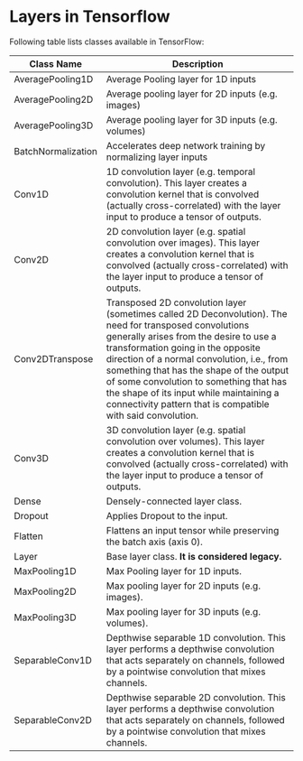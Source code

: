# Layers in Tensorflow 

Following table lists classes available in TensorFlow:



| Class Name      | **Description** |
|-----------------| ----------------|
| AveragePooling1D | Average Pooling layer for 1D inputs |
| AveragePooling2D | Average pooling layer for 2D inputs (e.g. images) |
| AveragePooling3D | Average pooling layer for 3D inputs (e.g. volumes) |
| BatchNormalization | Accelerates deep network training by normalizing layer inputs |
| Conv1D | 1D convolution layer (e.g. temporal convolution). This layer creates a convolution kernel that is convolved (actually cross-correlated) with the layer input to produce a tensor of outputs.|
| Conv2D | 2D convolution layer (e.g. spatial convolution over images). This layer creates a convolution kernel that is convolved (actually cross-correlated) with the layer input to produce a tensor of outputs. | 
| Conv2DTranspose | Transposed 2D convolution layer (sometimes called 2D Deconvolution). The need for transposed convolutions generally arises from the desire to use a transformation going in the opposite direction of a normal convolution, i.e., from something that has the shape of the output of some convolution to something that has the shape of its input while maintaining a connectivity pattern that is compatible with said convolution. |
| Conv3D | 3D convolution layer (e.g. spatial convolution over volumes). This layer creates a convolution kernel that is convolved (actually cross-correlated) with the layer input to produce a tensor of outputs. |
| Dense | Densely-connected layer class. |
| Dropout | Applies Dropout to the input. |
| Flatten | Flattens an input tensor while preserving the batch axis (axis 0).|
| Layer | Base layer class. **It is considered legacy.**|
| MaxPooling1D | Max Pooling layer for 1D inputs. |
| MaxPooling2D | Max pooling layer for 2D inputs (e.g. images).|
| MaxPooling3D | Max pooling layer for 3D inputs (e.g. volumes).|
| SeparableConv1D | Depthwise separable 1D convolution. This layer performs a depthwise convolution that acts separately on channels, followed by a pointwise convolution that mixes channels.|
| SeparableConv2D | Depthwise separable 2D convolution. This layer performs a depthwise convolution that acts separately on channels, followed by a pointwise convolution that mixes channels.|

